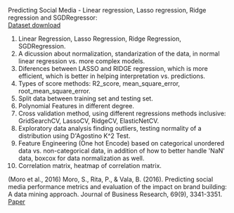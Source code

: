 Predicting Social Media - Linear regression, Lasso regression, Ridge regression and SGDRegressor: <br/>
[Dataset download](https://archive.ics.uci.edu/ml/datasets/Facebook+metrics)<br/>
    
1) Linear Regression, Lasso Regression, Ridge Regression, SGDRegression. <br/>
2) A dicussion about normalization, standarization of the data, in normal linear regression vs. more complex models.<br/>
3) Diferences between LASSO and RIDGE regression, which is more efficient, which is better in helping interpretation vs. predictions.<br>
4) Types of score methods: R2_score, mean_square_error, root_mean_square_error.<br/>
5) Split data between training set and testing set.<br/>
6) Polynomial Features in different degree.<br/>
7) Cross validation method, using different regressions methods inclusive: GridSearchCV, LassoCV, RidgeCV, ElasticNetCV.<br/>
8) Exploratory data analysis finding outliers, testing normality of a distribution using D'Agostino K^2 Test.<br/>
9) Feature Engineering (One hot Encode) based on categorical unordered data vs. non-categorical data, in addition of how to better handle 'NaN' data, boxcox for data normalization as well.<br/>
10) Correlation matrix, heatmap of correlation matrix.<br/>

(Moro et al., 2016) Moro, S., Rita, P., & Vala, B. (2016). Predicting social media performance metrics and evaluation of the impact on brand building: A data mining approach. Journal of Business Research, 69(9), 3341-3351. [Paper](https://www.sciencedirect.com/science/article/abs/pii/S0148296316000813?via%3Dihub)
